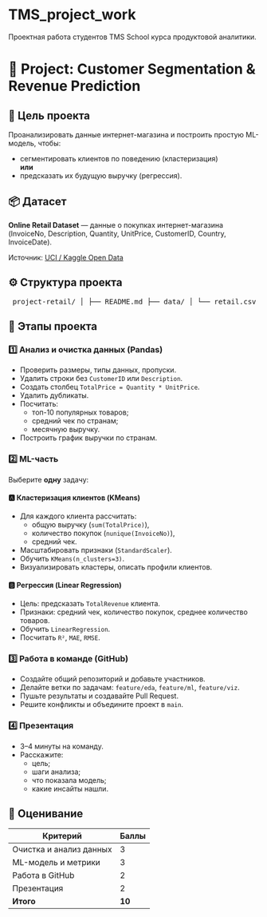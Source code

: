# TMS_project_work
Проектная работа студентов TMS School курса продуктовой аналитики.

# 🛒 Project: Customer Segmentation & Revenue Prediction

## 🎯 Цель проекта
Проанализировать данные интернет-магазина и построить простую ML-модель, чтобы:
- сегментировать клиентов по поведению (кластеризация)  
  **или**
- предсказать их будущую выручку (регрессия).

## 📦 Датасет
**Online Retail Dataset** — данные о покупках интернет-магазина (InvoiceNo, Description, Quantity, UnitPrice, CustomerID, Country, InvoiceDate).

Источник: [UCI / Kaggle Open Data](https://www.kaggle.com/datasets/mashlyn/online-retail-ii)

## ⚙️ Структура проекта
<pre> project-retail/ │ ├── README.md ├── data/ │ └── retail.csv ├── notebooks/ │ ├── 01_data_cleaning.ipynb │ ├── 02_ml_model.ipynb │ └── 03_presentation.ipynb ├── results/ │ ├── cluster_plot.png │ └── metrics.txt └── requirements.txt </pre>

## 🚀 Этапы проекта

### 1️⃣ Анализ и очистка данных (Pandas)
- Проверить размеры, типы данных, пропуски.
- Удалить строки без `CustomerID` или `Description`.
- Создать столбец `TotalPrice = Quantity * UnitPrice`.
- Удалить дубликаты.
- Посчитать:
  - топ-10 популярных товаров;
  - средний чек по странам;
  - месячную выручку.
- Построить график выручки по странам.

### 2️⃣ ML-часть
Выберите **одну** задачу:

#### 🅰️ Кластеризация клиентов (KMeans)
- Для каждого клиента рассчитать:
  - общую выручку (`sum(TotalPrice)`),
  - количество покупок (`nunique(InvoiceNo)`),
  - средний чек.  
- Масштабировать признаки (`StandardScaler`).
- Обучить `KMeans(n_clusters=3)`.
- Визуализировать кластеры, описать профили клиентов.

#### 🅱️ Регрессия (Linear Regression)
- Цель: предсказать `TotalRevenue` клиента.
- Признаки: средний чек, количество покупок, среднее количество товаров.
- Обучить `LinearRegression`.
- Посчитать `R²`, `MAE`, `RMSE`.

### 3️⃣ Работа в команде (GitHub)
- Создайте общий репозиторий и добавьте участников.
- Делайте ветки по задачам: `feature/eda`, `feature/ml`, `feature/viz`.
- Пушьте результаты и создавайте Pull Request.
- Решите конфликты и объедините проект в `main`.

### 4️⃣ Презентация
- 3–4 минуты на команду.
- Расскажите:
  - цель;
  - шаги анализа;
  - что показала модель;
  - какие инсайты нашли.

## 🧩 Оценивание
| Критерий | Баллы |
|-----------|--------|
| Очистка и анализ данных | 3 |
| ML-модель и метрики | 3 |
| Работа в GitHub | 2 |
| Презентация | 2 |
| **Итого** | **10** |
